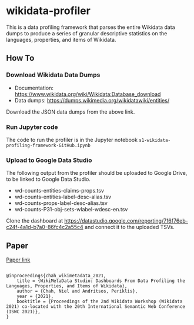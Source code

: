 # wikidata-profiler

This is a data profiling framework that parses the entire Wikidata data dumps to produce a series of granular descriptive statistics on the languages, properties, and items of Wikidata.

## How To

### Download Wikidata Data Dumps

- Documentation: https://www.wikidata.org/wiki/Wikidata:Database_download
- Data dumps: https://dumps.wikimedia.org/wikidatawiki/entities/

Download the JSON data dumps from the above link.

### Run Jupyter code

The code to run the profiler is in the Jupyter notebook `s1-wikidata-profiling-framework-GitHub.ipynb`

### Upload to Google Data Studio

The following output from the profiler should be uploaded to Google Drive, to be linked to Google Data Studio.

- wd-counts-entities-claims-props.tsv
- wd-counts-entities-label-desc-alias.tsv
- wd-counts-props-label-desc-alias.tsv
- wd-counts-P31-obj-sets-wlabel-wdesc-en.tsv

Clone the dashboard at https://datastudio.google.com/reporting/7f6f76eb-c24f-4a1d-b7a0-86fc4c2a55c4 and connect it to the uploaded TSVs.


## Paper

[Paper link](http://ceur-ws.org/Vol-2982/paper-13.pdf)

```

@inproceedings{chah_wikimetadata_2021,
	title = {WikiMetaData Studio: Dashboards From Data Profiling the Languages, Properties, and Items of Wikidata},
	author = {Chah, Niel and Andritsos, Periklis},
	year = {2021},
	booktitle = {Proceedings of the 2nd Wikidata Workshop (Wikidata 2021) co-located with the 20th International Semantic Web Conference (ISWC 2021)},
}
```




